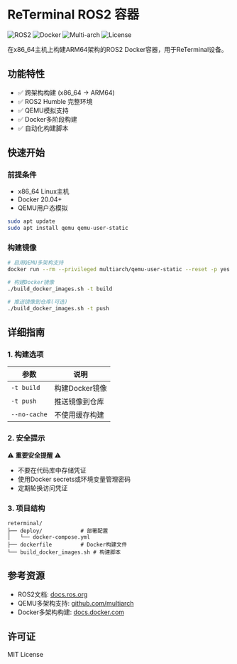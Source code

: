 # ReTerminal ROS2 容器

![ROS2](https://img.shields.io/badge/ROS2-Humble-blue)
![Docker](https://img.shields.io/badge/Docker-✓-blue)
![Multi-arch](https://img.shields.io/badge/ARM64-✓-success)
![License](https://img.shields.io/badge/License-MIT-green)

在x86_64主机上构建ARM64架构的ROS2 Docker容器，用于ReTerminal设备。

## 功能特性

- ✅ 跨架构构建 (x86_64 → ARM64)
- ✅ ROS2 Humble 完整环境
- ✅ QEMU模拟支持
- ✅ Docker多阶段构建
- ✅ 自动化构建脚本

## 快速开始

### 前提条件

- x86_64 Linux主机
- Docker 20.04+
- QEMU用户态模拟

```bash
sudo apt update
sudo apt install qemu qemu-user-static
```

### 构建镜像

```bash
# 启用QEMU多架构支持
docker run --rm --privileged multiarch/qemu-user-static --reset -p yes

# 构建Docker镜像
./build_docker_images.sh -t build

# 推送镜像到仓库(可选)
./build_docker_images.sh -t push
```

## 详细指南

### 1. 构建选项

| 参数 | 说明 |
|------|------|
| `-t build` | 构建Docker镜像 |
| `-t push` | 推送镜像到仓库 |
| `--no-cache` | 不使用缓存构建 |

### 2. 安全提示

⚠️ **重要安全提醒** ⚠️

- 不要在代码库中存储凭证
- 使用Docker secrets或环境变量管理密码
- 定期轮换访问凭证

### 3. 项目结构

```shell
reterminal/
├── deploy/            # 部署配置
│   └── docker-compose.yml
├── dockerfile         # Docker构建文件
└── build_docker_images.sh # 构建脚本
```

## 参考资源

- ROS2文档: [docs.ros.org](https://docs.ros.org/)
- QEMU多架构支持: [github.com/multiarch](https://github.com/multiarch)
- Docker多架构构建: [docs.docker.com](https://docs.docker.com/build/building/multi-platform/)

## 许可证

MIT License
